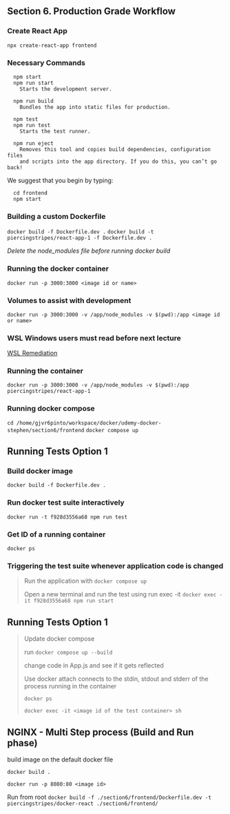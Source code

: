 ## Section 6. Production Grade Workflow


### Create React App
`npx create-react-app frontend`

### Necessary Commands

```
  npm start
  npm run start
    Starts the development server.

  npm run build
    Bundles the app into static files for production.

  npm test
  npm run test
    Starts the test runner.

  npm run eject
    Removes this tool and copies build dependencies, configuration files
    and scripts into the app directory. If you do this, you can’t go back!
```

We suggest that you begin by typing:
```
  cd frontend
  npm start
```

### Building a custom Dockerfile
`docker build -f Dockerfile.dev .`
`docker build -t piercingstripes/react-app-1 -f Dockerfile.dev .`

*Delete the node_modules file before running docker build*

### Running the docker container
`docker run -p 3000:3000 <image id or name>`

### Volumes to assist with development
`docker run -p 3000:3000 -v /app/node_modules -v $(pwd):/app <image id or name>`

### WSL Windows users must read before next lecture
[WSL Remediation](https://www.udemy.com/course/docker-and-kubernetes-the-complete-guide/learn/lecture/18799500#overview)

### Running the container
`docker run -p 3000:3000 -v /app/node_modules -v $(pwd):/app piercingstripes/react-app-1`

### Running docker compose
`cd /home/gjvr6pinto/workspace/docker/udemy-docker-stephen/section6/frontend`
`docker compose up`


## Running Tests Option 1

### Build docker image
`docker build -f Dockerfile.dev .`


### Run docker test suite interactively
`docker run -t f928d3556a68 npm run test`

### Get ID of a running container
`docker ps`

### Triggering the test suite whenever application code is changed
> Run the application with `docker compose up`
>
> Open a new terminal and run the test using run exec -it `docker exec -it f928d3556a68 npm run start`


## Running Tests Option 1

> Update docker compose
>
> run `docker compose up --build`
>
> change code in App.js and see if it gets reflected
> 
> Use docker attach connects to the stdin, stdout and stderr of the process running in the container
>
> `docker ps`
>
> `docker exec -it <image id of the test container> sh`
>

## NGINX - Multi Step process (Build and Run phase)

build image on the default docker file

`docker build .`

`docker run -p 8080:80 <image id>`  

Run from root
`docker build -f ./section6/frontend/Dockerfile.dev -t piercingstripes/docker-react ./section6/frontend/`



















